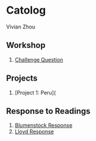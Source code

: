 # Catolog

Vivian Zhou

## Workshop

1. [Challenge Question](https://github.com/Vivian-Zhou-1027/workshop1/blob/master/Challenge_Question.png)

## Projects
1. [Project 1: Peru](

## Response to Readings

1. [Blumenstock Response](https://github.com/Vivian-Zhou-1027/workshop1/blob/master/blumenstock.md)
2. [Lloyd Response](https://github.com/Vivian-Zhou-1027/workshop1/blob/master/Lloyd.md)
